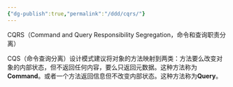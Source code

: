 ```yaml
---
{"dg-publish":true,"permalink":"/ddd/cqrs/"}
---
```


CQRS（Command and Query Responsibility Segregation，命令和查询职责分离）


CQS（命令查询分离）设计模式建议将对象的方法映射到两类：方法要么改变对象的内部状态，但不返回任何内容，要么只返回元数据。这种方法称为**Command**。或者一个方法返回信息但不改变内部状态。这种方法称为**Query**。
